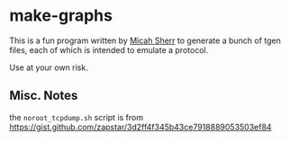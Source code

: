 # make-graphs

This is a fun program written by [Micah Sherr](mailto:msherr@cs.georgetown.edu) to generate a bunch of tgen
files, each of which is intended to emulate a protocol.

Use at your own risk.

## Misc. Notes

the `noroot_tcpdump.sh` script is from https://gist.github.com/zapstar/3d2ff4f345b43ce7918889053503ef84